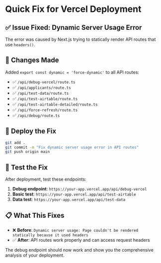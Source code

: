 # Quick Fix for Vercel Deployment

## ✅ **Issue Fixed: Dynamic Server Usage Error**

The error was caused by Next.js trying to statically render API routes that use `headers()`. 

## 🔧 **Changes Made**

Added `export const dynamic = 'force-dynamic'` to all API routes:

- ✅ `/api/debug-vercel/route.ts`
- ✅ `/api/applicants/route.ts` 
- ✅ `/api/test-data/route.ts`
- ✅ `/api/test-airtable/route.ts`
- ✅ `/api/test-airtable-detailed/route.ts`
- ✅ `/api/force-refresh/route.ts`
- ✅ `/api/debug/route.ts`

## 🚀 **Deploy the Fix**

```bash
git add .
git commit -m "Fix dynamic server usage error in API routes"
git push origin main
```

## 🧪 **Test the Fix**

After deployment, test these endpoints:

1. **Debug endpoint**: `https://your-app.vercel.app/api/debug-vercel`
2. **Basic test**: `https://your-app.vercel.app/api/test-airtable`
3. **Data test**: `https://your-app.vercel.app/api/test-data`

## 📋 **What This Fixes**

- ❌ **Before**: `Dynamic server usage: Page couldn't be rendered statically because it used headers`
- ✅ **After**: API routes work properly and can access request headers

The debug endpoint should now work and show you the comprehensive analysis of your deployment.
